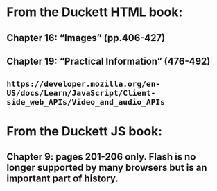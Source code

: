 # From the Duckett HTML book:

## Chapter 16: “Images” (pp.406-427)
## Chapter 19: “Practical Information” (476-492)

## `https://developer.mozilla.org/en-US/docs/Learn/JavaScript/Client-side_web_APIs/Video_and_audio_APIs`

# From the Duckett JS book:
## Chapter 9: pages 201-206 only. Flash is no longer supported by many browsers but is an important part of history.
